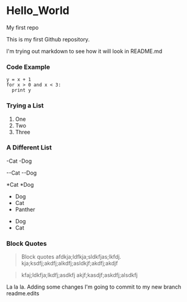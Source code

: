 # Hello_World
My first repo

This is my first Github repository.

I'm trying out markdown to see how it will look in README.md

### Code Example

```
y = x + 1
for x > 0 and x < 3:
  print y
```

### Trying a List

1. One
2. Two
3. Three

### A Different List

  -Cat
  -Dog

  --Cat
  --Dog

  *Cat
  *Dog

* Dog
* Cat
* Panther

- Dog
- Cat

### Block Quotes

> Block quotes afdkja;ldfkja;sldkfjas;lkfdj.
> kja;ksdfj;akdfj;alkdfj;asldkjf;akdfj;akdjf


>kfaj;ldkfja;lkdfj;asdkfj
>akjf;kasdjf;askdfj;alsdkfj


La la la.  Adding some changes I'm going to commit to my new branch readme.edits
 
